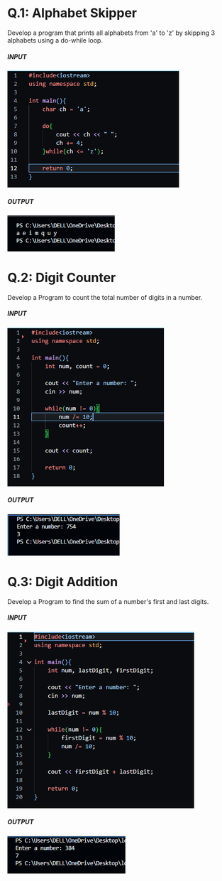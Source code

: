 <h1>Q.1: Alphabet Skipper</h1>

<p>Develop a program that prints all alphabets from 'a' to 'z' by skipping 3 alphabets using a do-while loop.</p>

<h5>INPUT</h5>

<img src="./Alphabet Skipper/code_img.png" alt="">

<h5>OUTPUT</h5>

<img src="./Alphabet Skipper/alphabet_skipper.png" alt="">



<h1>Q.2: Digit Counter</h1>

<p>Develop a Program to count the total number of digits in a number.</p>

<h5>INPUT</h5>

<img src="./Digit Counter/code_img.png" alt="">

<h5>OUTPUT</h5>

<img src="./Digit Counter/digit_counter.png" alt="">



<h1>Q.3: Digit Addition</h1>

<p>Develop a Program to find the sum of a number's first and last digits.</p>

<h5>INPUT</h5>

<img src="./Digit Addition/code_img.png" alt="">

<h5>OUTPUT</h5>

<img src="./Digit Addition/digit_addition.png" alt="">